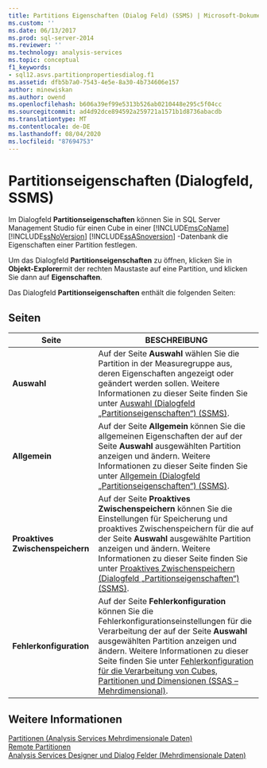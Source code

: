 ```yaml
---
title: Partitions Eigenschaften (Dialog Feld) (SSMS) | Microsoft-Dokumentation
ms.custom: ''
ms.date: 06/13/2017
ms.prod: sql-server-2014
ms.reviewer: ''
ms.technology: analysis-services
ms.topic: conceptual
f1_keywords:
- sql12.asvs.partitionpropertiesdialog.f1
ms.assetid: dfb5b7a0-7543-4e5e-8a30-4b734606e157
author: minewiskan
ms.author: owend
ms.openlocfilehash: b606a39ef99e5313b526ab0210448e295c5f04cc
ms.sourcegitcommit: ad4d92dce894592a259721a1571b1d8736abacdb
ms.translationtype: MT
ms.contentlocale: de-DE
ms.lasthandoff: 08/04/2020
ms.locfileid: "87694753"
---
```

# <a name="partition-properties-dialog-box-ssms"></a>Partitionseigenschaften (Dialogfeld, SSMS)
  Im Dialogfeld **Partitionseigenschaften** können Sie in SQL Server Management Studio für einen Cube in einer [!INCLUDE[msCoName](../includes/msconame-md.md)] [!INCLUDE[ssNoVersion](../includes/ssnoversion-md.md)] [!INCLUDE[ssASnoversion](../includes/ssasnoversion-md.md)] -Datenbank die Eigenschaften einer Partition festlegen.  
  
 Um das Dialogfeld **Partitionseigenschaften** zu öffnen, klicken Sie in **Objekt-Explorer**mit der rechten Maustaste auf eine Partition, und klicken Sie dann auf **Eigenschaften**.  
  
 Das Dialogfeld **Partitionseigenschaften** enthält die folgenden Seiten:  
  
## <a name="pages"></a>Seiten  
  
|Seite|BESCHREIBUNG|  
|----------|-----------------|  
|**Auswahl**|Auf der Seite **Auswahl** wählen Sie die Partition in der Measuregruppe aus, deren Eigenschaften angezeigt oder geändert werden sollen. Weitere Informationen zu dieser Seite finden Sie unter [Auswahl &#40;Dialogfeld „Partitionseigenschaften“&#41; &#40;SSMS&#41;](selection-partition-properties-dialog-box-ssms.md).|  
|**Allgemein**|Auf der Seite **Allgemein** können Sie die allgemeinen Eigenschaften der auf der Seite **Auswahl** ausgewählten Partition anzeigen und ändern. Weitere Informationen zu dieser Seite finden Sie unter [Allgemein &#40;Dialogfeld „Partitionseigenschaften“&#41; &#40;SSMS&#41;](general-partition-properties-dialog-box-ssms.md).|  
|**Proaktives Zwischenspeichern**|Auf der Seite **Proaktives Zwischenspeichern** können Sie die Einstellungen für Speicherung und proaktives Zwischenspeichern für die auf der Seite **Auswahl** ausgewählte Partition anzeigen und ändern. Weitere Informationen zu dieser Seite finden Sie unter [Proaktives Zwischenspeichern &#40;Dialogfeld „Partitionseigenschaften“&#41; &#40;SSMS&#41;](proactive-caching-partition-properties-dialog-box-ssms.md).|  
|**Fehlerkonfiguration**|Auf der Seite **Fehlerkonfiguration** können Sie die Fehlerkonfigurationseinstellungen für die Verarbeitung der auf der Seite **Auswahl** ausgewählten Partition anzeigen und ändern. Weitere Informationen zu dieser Seite finden Sie unter [Fehlerkonfiguration für die Verarbeitung von Cubes, Partitionen und Dimensionen &#40;SSAS – Mehrdimensional&#41;](multidimensional-models/error-configuration-for-cube-partition-and-dimension-processing.md).|  
  
## <a name="see-also"></a>Weitere Informationen  
 [Partitionen &#40;Analysis Services Mehrdimensionale Daten&#41;](multidimensional-models-olap-logical-cube-objects/partitions-analysis-services-multidimensional-data.md)   
 [Remote Partitionen](multidimensional-models-olap-logical-cube-objects/partitions-remote-partitions.md)   
 [Analysis Services Designer und Dialog Felder &#40;Mehrdimensionale Daten&#41;](analysis-services-designers-and-dialog-boxes-multidimensional-data.md)  
  
  

